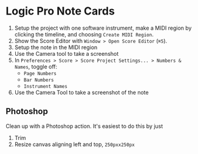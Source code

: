 # Logic Pro Note Cards

1. Setup the project with one software instrument, make a MIDI region by clicking the timeline, and choosing `Create MIDI Region`.
2. Show the Score Editor with `Window > Open Score Editor` (`⌘5`).
3. Setup the note in the MIDI region
4. Use the Camera tool to take a screenshot
5. In `Preferences > Score > Score Project Settings... > Numbers & Names`, toggle off:
    - `Page Numbers`
    - `Bar Numbers`
    - `Instrument Names`
6. Use the Camera Tool to take a screenshot of the note

## Photoshop

Clean up with a Photoshop action. It's easiest to do this by just 

1. Trim
2. Resize canvas aligning left and top, `250pxx250px`
